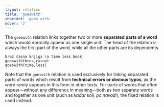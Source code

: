 ```yaml
---
layout: relation
title: 'goeswith'
shortdef: 'goes with'
udver: '2'
---
```


The `goeswith` relation links together two or more **separated parts of a word** which would normally appear as one single unit. The head of the relation is always the first part of the word, while all the other parts are its dependents. 

~~~ sdparse
brez časna knjiga \n time less book
goeswith(brez,časna)
goeswith(time,less)
~~~

Note that the `goeswith` relation is used exclusively for linking separated parts of words which result from **technical errors or obvious typos**, as the word rarely appears in this form in other texts. For parts of words that often appear—without any difference in meaning—both as two separate words and together as one unit (such as *kadar koli, po navadi*), the fixed relation is used instead.
<!-- Interlanguage links updated Ne 5. května 2024, 18:21:16 CEST -->
